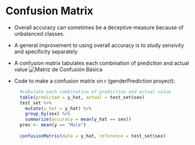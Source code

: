 # Confusion Matrix
* Overall accuracy can sometimes be a deceptive measure because of unbalanced classes.
* A general improvement to using overall accuracy is to study sensivity and specificity separately
* A confusion matrix tabulates each combination of prediction and actual value
![Matriz de Confusión Básica](https://geekflare.com/wp-content/uploads/2022/07/basic_cm-edited.jpg)

* Code to make a confusion matrix on r (genderPrediction proyect):
  
  ```r
    #tabulate each combination of prediction and actual value
    table(predicted = y_hat, actual = test_set$sex)
    test_set %>% 
      mutate(y_hat = y_hat) %>%
      group_by(sex) %>% 
      summarize(accuracy = mean(y_hat == sex))
    prev <- mean(y == "Male")
    
    confusionMatrix(data = y_hat, reference = test_set$sex)
  ```
